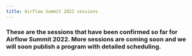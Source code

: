 ```yaml
---
title: Airflow Summit 2022 sessions
---
```


### These are the sessions that have been confirmed so far for Airflow Summit 2022. More sessions are coming soon and we will soon publish a program with detailed scheduling.

